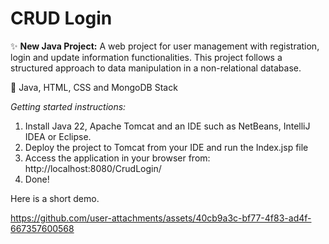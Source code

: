 # CRUD Login

:sparkles: **New Java Project:** 
A web project for user management with registration, login and update information functionalities. This project follows a structured approach to data manipulation in a non-relational database.

:rocket: Java, HTML, CSS and MongoDB Stack

*Getting started instructions:*

1. Install Java 22, Apache Tomcat and an IDE such as NetBeans, IntelliJ IDEA or Eclipse.
2. Deploy the project to Tomcat from your IDE and run the Index.jsp file
3. Access the application in your browser from:
http://localhost:8080/CrudLogin/
4. Done!

Here is a short demo.

https://github.com/user-attachments/assets/40cb9a3c-bf77-4f83-ad4f-667357600568
